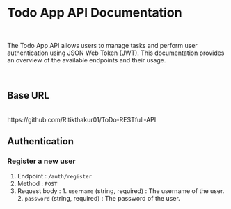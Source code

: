 # <h1>Todo App API Documentation</h1>
<br/>
<p>The Todo App API allows users to manage tasks and perform user authentication using JSON Web Token (JWT). This documentation provides an overview of the available endpoints and their usage.</p>
<br/>
<h2>Base URL</h2><br/>
<a>https://github.com/Ritikthakur01/ToDo-RESTfull-API</a>

<h2>Authentication</h2>
 <h3>Register a new user</h3>
  
  1. Endpoint : `/auth/register`
  2. Method : `POST`
  3. Request body : 
          1. `username` (string, required) : The username of the user.
          2. `password` (string, required) : The password of the user.






